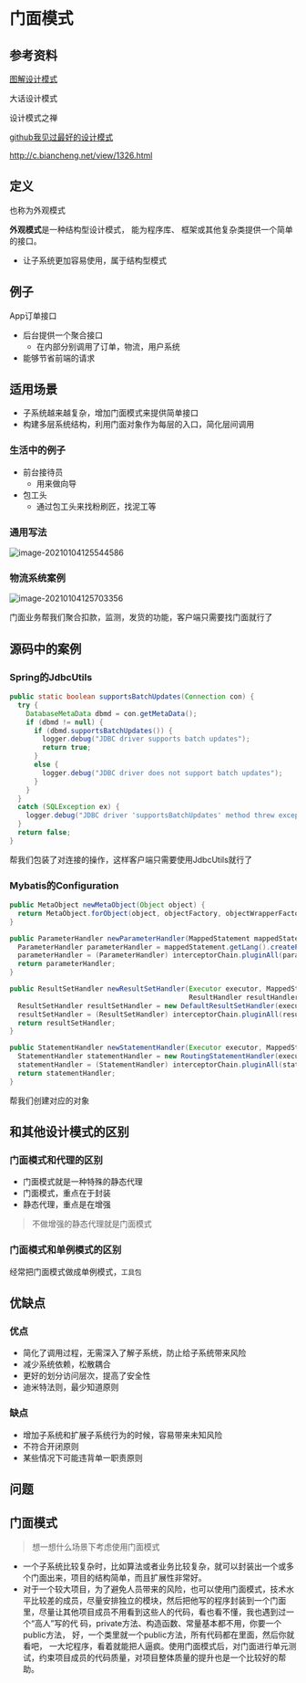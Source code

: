 # 门面模式

## 参考资料

[图解设计模式](https://refactoringguru.cn/design-patterns)

大话设计模式

设计模式之禅

[github我见过最好的设计模式](https://github.com/iluwatar/java-design-patterns)

http://c.biancheng.net/view/1326.html

## 定义

也称为外观模式

**外观模式**是一种结构型设计模式， 能为程序库、 框架或其他复杂类提供一个简单的接口。

- 让子系统更加容易使用，属于结构型模式

## 例子

App订单接口

- 后台提供一个聚合接口
  - 在内部分别调用了订单，物流，用户系统
- 能够节省前端的请求

## 适用场景

- 子系统越来越复杂，增加门面模式来提供简单接口
- 构建多层系统结构，利用门面对象作为每层的入口，简化层间调用

### 生活中的例子

- 前台接待员
  - 用来做向导
- 包工头
  - 通过包工头来找粉刷匠，找泥工等



### 通用写法

![image-20210104125544586](https://zzy0-0.oss-cn-shanghai.aliyuncs.com/blog/2021-01-04-045545.png)



### 物流系统案例

![image-20210104125703356](https://zzy0-0.oss-cn-shanghai.aliyuncs.com/blog/2021-01-04-045703.png)



门面业务帮我们聚合扣款，监测，发货的功能，客户端只需要找门面就行了



## 源码中的案例

### Spring的JdbcUtils

```java
public static boolean supportsBatchUpdates(Connection con) {
  try {
    DatabaseMetaData dbmd = con.getMetaData();
    if (dbmd != null) {
      if (dbmd.supportsBatchUpdates()) {
        logger.debug("JDBC driver supports batch updates");
        return true;
      }
      else {
        logger.debug("JDBC driver does not support batch updates");
      }
    }
  }
  catch (SQLException ex) {
    logger.debug("JDBC driver 'supportsBatchUpdates' method threw exception", ex);
  }
  return false;
}
```

帮我们包装了对连接的操作，这样客户端只需要使用JdbcUtils就行了

### Mybatis的Configuration

```java
public MetaObject newMetaObject(Object object) {
  return MetaObject.forObject(object, objectFactory, objectWrapperFactory, reflectorFactory);
}

public ParameterHandler newParameterHandler(MappedStatement mappedStatement, Object parameterObject, BoundSql boundSql) {
  ParameterHandler parameterHandler = mappedStatement.getLang().createParameterHandler(mappedStatement, parameterObject, boundSql);
  parameterHandler = (ParameterHandler) interceptorChain.pluginAll(parameterHandler);
  return parameterHandler;
}

public ResultSetHandler newResultSetHandler(Executor executor, MappedStatement mappedStatement, RowBounds rowBounds, ParameterHandler parameterHandler,
                                            ResultHandler resultHandler, BoundSql boundSql) {
  ResultSetHandler resultSetHandler = new DefaultResultSetHandler(executor, mappedStatement, parameterHandler, resultHandler, boundSql, rowBounds);
  resultSetHandler = (ResultSetHandler) interceptorChain.pluginAll(resultSetHandler);
  return resultSetHandler;
}

public StatementHandler newStatementHandler(Executor executor, MappedStatement mappedStatement, Object parameterObject, RowBounds rowBounds, ResultHandler resultHandler, BoundSql boundSql) {
  StatementHandler statementHandler = new RoutingStatementHandler(executor, mappedStatement, parameterObject, rowBounds, resultHandler, boundSql);
  statementHandler = (StatementHandler) interceptorChain.pluginAll(statementHandler);
  return statementHandler;
}
```

帮我们创建对应的对象

## 和其他设计模式的区别

### 门面模式和代理的区别

- 门面模式就是一种特殊的静态代理
- 门面模式，重点在于封装
- 静态代理，重点是在增强

> 不做增强的静态代理就是门面模式

### 门面模式和单例模式的区别

经常把门面模式做成单例模式，`工具包`

## 优缺点

### 优点

- 简化了调用过程，无需深入了解子系统，防止给子系统带来风险
- 减少系统依赖，松散耦合
- 更好的划分访问层次，提高了安全性
- 迪米特法则，最少知道原则

### 缺点

- 增加子系统和扩展子系统行为的时候，容易带来未知风险
- 不符合开闭原则
- 某些情况下可能违背单一职责原则

## 问题

## 门面模式

> 想一想什么场景下考虑使用门面模式

- 一个子系统比较复杂时，比如算法或者业务比较复杂，就可以封装出一个或多个门面出来，项目的结构简单，而且扩展性非常好。
- 对于一个较大项目，为了避免人员带来的风险，也可以使用门面模式，技术水平比较差的成员，尽量安排独立的模块，然后把他写的程序封装到一个门面里，尽量让其他项目成员不用看到这些人的代码，看也看不懂，我也遇到过一个“高人”写的代 码，private方法、构造函数、常量基本都不用，你要一个public方法， 好，一个类里就一个public方法，所有代码都在里面，然后你就看吧， 一大坨程序，看着就能把人逼疯。使用门面模式后，对门面进行单元测试，约束项目成员的代码质量，对项目整体质量的提升也是一个比较好的帮助。

